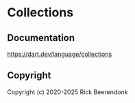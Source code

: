 # Collections

## Documentation

https://dart.dev/language/collections

## Copyright

Copyright (c) 2020-2025 Rick Beerendonk
